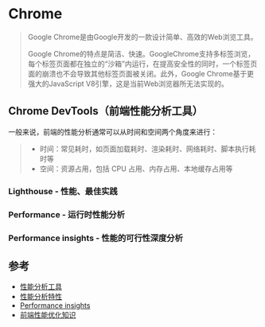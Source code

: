 # Chrome

> Google Chrome是由Google开发的一款设计简单、高效的Web浏览工具。
>
> Google Chrome的特点是简洁、快速。GoogleChrome支持多标签浏览，每个标签页面都在独立的“沙箱”内运行，在提高安全性的同时，一个标签页面的崩溃也不会导致其他标签页面被关闭。此外，Google Chrome基于更强大的JavaScript V8引擎，这是当前Web浏览器所无法实现的。


## Chrome DevTools（前端性能分析工具）

一般来说，前端的性能分析通常可以从时间和空间两个角度来进行：

> - 时间：常见耗时，如页面加载耗时、渲染耗时、网络耗时、脚本执行耗时等
> - 空间：资源占用，包括 CPU 占用、内存占用、本地缓存占用等

### Lighthouse - 性能、最佳实践

### Performance - 运行时性能分析

### Performance insights - 性能的可行性深度分析

## 参考

- [性能分析工具](https://developer.chrome.com/docs/devtools/evaluate-performance/)
- [性能分析特性](https://developer.chrome.com/docs/devtools/evaluate-performance/reference/)
- [Performance insights](https://developer.chrome.com/docs/devtools/performance-insights/)
- [前端性能优化知识](https://juejin.cn/post/710124916718382287)
